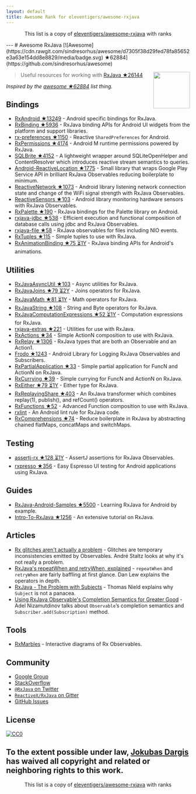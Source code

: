 ```yaml
---
layout: default
title: Awesome Rank for eleventigers/awesome-rxjava
---
```


<p align="center">
	This list is a copy of <a href="https://github.com/eleventigers/awesome-rxjava">eleventigers/awesome-rxjava</a> with ranks
</p>
---
# Awesome RxJava [![Awesome](https://cdn.rawgit.com/sindresorhus/awesome/d7305f38d29fed78fa85652e3a63e154dd8e8829/media/badge.svg) ★62884](https://github.com/sindresorhus/awesome)

[<img src="http://reactivex.io/assets/Rx_Logo_S.png" align="right" width="100">](http://reactivex.io/)

> Useful resources for working with [RxJava ★26144](https://github.com/ReactiveX/RxJava)

*Inspired by the [awesome ★62884](https://github.com/sindresorhus/awesome) list thing.*

## Bindings

* [RxAndroid ★13249](https://github.com/ReactiveX/RxAndroid) - Android specific bindings for RxJava.
* [RxBinding ★5936](https://github.com/JakeWharton/RxBinding) - RxJava binding APIs for Android UI widgets from the platform and support libraries.
* [rx-preferences ★1150](https://github.com/f2prateek/rx-preferences) - Reactive `SharedPreferences` for Android.
* [RxPermissions ★4174](https://github.com/tbruyelle/RxPermissions) - Android M runtime permissions powered by RxJava.
* [SQLBrite ★4152](https://github.com/square/sqlbrite) - A lightweight wrapper around SQLiteOpenHelper and ContentResolver which introduces reactive stream semantics to queries.
* [Android-ReactiveLocation ★1775](https://github.com/mcharmas/Android-ReactiveLocation) - Small library that wraps Google Play Service API in brilliant RxJava Observables reducing boilerplate to minimum.
* [ReactiveNetwork ★1073](https://github.com/pwittchen/ReactiveNetwork) - Android library listening network connection state and change of the WiFi signal strength with RxJava Observables.
* [ReactiveSensors ★103](https://github.com/pwittchen/ReactiveSensors) - Android library monitoring hardware sensors with RxJava Observables.
* [RxPalette ★190](https://github.com/hzsweers/RxPalette) - RxJava bindings for the Palette library on Android.
* [rxjava-jdbc ★538](https://github.com/davidmoten/rxjava-jdbc) - Efficient execution and functional composition of database calls using jdbc and RxJava Observables.
* [rxjava-file ★58](https://github.com/davidmoten/rxjava-file) - RxJava observables for files including NIO events.
* [RxTuples ★115](https://github.com/pakoito/RxTuples) - Simple tuples to use with RxJava.
* [RxAnimationBinding ★75 ⏳1Y](https://github.com/blipinsk/RxAnimationBinding) - RxJava binding APIs for Android's animations.

## Utilities
* [RxJavaAsyncUtil ★103](https://github.com/ReactiveX/RxJavaAsyncUtil) - Async utilities for RxJava.
* [RxJavaJoins ★79 ⏳2Y](https://github.com/ReactiveX/RxJavaJoins) - Joins operators for RxJava.
* [RxJavaMath ★81 ⏳1Y](https://github.com/ReactiveX/RxJavaMath) - Math operators for RxJava.
* [RxJavaString ★108](https://github.com/ReactiveX/RxJavaString) - 
String and Byte operators for RxJava.
* [RxJavaComputationExpressions ★52 ⏳1Y](https://github.com/ReactiveX/RxJavaComputationExpressions) - Computation expressions for RxJava.
* [rxjava-extras ★221](https://github.com/davidmoten/rxjava-extras) - Utilities for use with RxJava.
* [RxActions ★34](https://github.com/pakoito/RxActions) - Simple ActionN composition to use with RxJava.
* [RxRelay ★1306](https://github.com/JakeWharton/RxRelay) - RxJava types that are both an Observable and an Action1.
* [Frodo ★1243](https://github.com/android10/frodo) - Android Library for Logging RxJava Observables and Subscribers.
* [RxPartialApplication ★33](https://github.com/pakoito/RxPartialApplication) - Simple partial application for FuncN and ActionN on RxJava.
* [RxCurrying ★39](https://github.com/pakoito/RxCurrying) - Simple currying for FuncN and ActionN on RxJava.
* [RxEither ★79 ⏳1Y](https://github.com/eleventigers/rxeither) - Either type for RxJava.
* [RxReplayingShare ★403](https://github.com/JakeWharton/RxReplayingShare) - An RxJava transformer which combines replay(1), publish(), and refCount() operators.
* [RxFunctions ★52](https://github.com/pakoito/RxFunctions) - Advanced Function composition to use with RxJava.
* [rxlint](https://bitbucket.org/littlerobots/rxlint) - An Android lint rule for RxJava code.
* [RxComprehensions ★74](https://github.com/pakoito/RxComprehensions) - Reduce boilerplate in RxJava by abstracting chained flatMaps, concatMaps and switchMaps.

## Testing
* [assertj-rx ★128 ⏳1Y](https://github.com/ribot/assertj-rx) - AssertJ assertions for RxJava Observables.
* [rxpresso ★356](https://github.com/novoda/rxpresso) - Easy Espresso UI testing for Android applications using RxJava.

## Guides

* [RxJava-Android-Samples ★5500](https://github.com/kaushikgopal/RxJava-Android-Samples) - Learning RxJava for Android by example.
* [Intro-To-RxJava ★1256](https://github.com/Froussios/Intro-To-RxJava) - An extensive tutorial on RxJava.

## Articles

* [Rx glitches aren't actually a problem](http://staltz.com/rx-glitches-arent-actually-a-problem.html) - Glitches are temporary inconsistencies emitted by Observables. André Staltz looks at why it's not really a problem.
* [RxJava's repeatWhen and retryWhen, explained](http://blog.danlew.net/2016/01/25/rxjavas-repeatwhen-and-retrywhen-explained/) - `repeatWhen` and `retryWhen` are fairly baffling at first glance. Dan Lew explains the operators in depth.
* [RxJava - The Problem with Subjects](http://tomstechnicalblog.blogspot.co.uk/2016/03/rxjava-problem-with-subjects.html) - Thomas Nield explains why `Subject` is not a panacea.
* [Using RxJava Observable's Completion Semantics for Greater Good](https://adelnizamutdinov.github.io/blog/2015/01/23/using-rxjavas-observable-semantics-for-greater-good/) - Adel Nizamutdinov talks about `Observable`’s completion semantics and `Subscriber.add(Subscription)` method.

## Tools

* [RxMarbles](http://rxmarbles.com/) - Interactive diagrams of Rx Observables.

## Community

* [Google Group](http://groups.google.com/d/forum/rxjava)
* [StackOverflow](http://stackoverflow.com/search?q=rx-java)
* [`@RxJava` on Twitter](http://twitter.com/RxJava)
* [`ReactiveX/RxJava` on Gitter](https://gitter.im/ReactiveX/RxJava)
* [GitHub Issues](https://github.com/ReactiveX/RxJava/issues)

## License

[![CC0](https://i.creativecommons.org/p/zero/1.0/88x31.png)](https://creativecommons.org/publicdomain/zero/1.0/)

To the extent possible under law, [Jokubas Dargis](http://jokubasdargis.net/) has waived all copyright and related or neighboring rights to this work.
---
<p align="center">
	This list is a copy of <a href="https://github.com/eleventigers/awesome-rxjava">eleventigers/awesome-rxjava</a> with ranks
</p>
